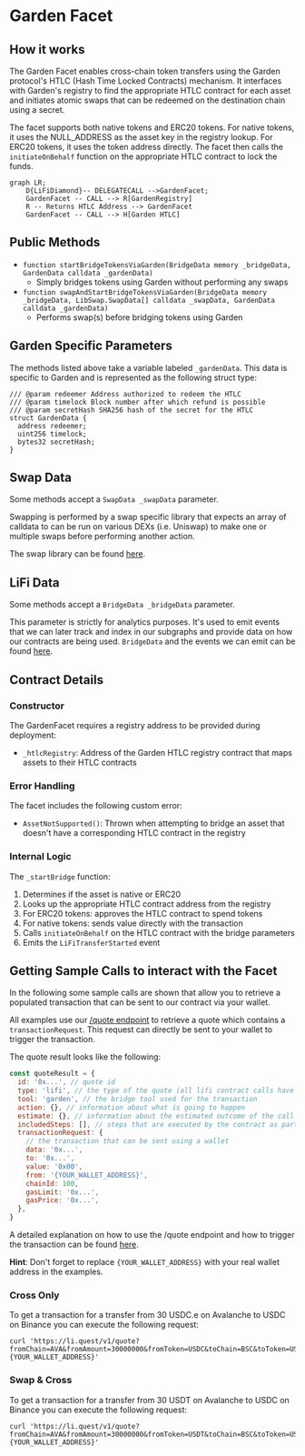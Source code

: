 # Garden Facet

## How it works

The Garden Facet enables cross-chain token transfers using the Garden protocol's HTLC (Hash Time Locked Contracts) mechanism. It interfaces with Garden's registry to find the appropriate HTLC contract for each asset and initiates atomic swaps that can be redeemed on the destination chain using a secret.

The facet supports both native tokens and ERC20 tokens. For native tokens, it uses the NULL_ADDRESS as the asset key in the registry lookup. For ERC20 tokens, it uses the token address directly. The facet then calls the `initiateOnBehalf` function on the appropriate HTLC contract to lock the funds.

```mermaid
graph LR;
    D{LiFiDiamond}-- DELEGATECALL -->GardenFacet;
    GardenFacet -- CALL --> R[GardenRegistry]
    R -- Returns HTLC Address --> GardenFacet
    GardenFacet -- CALL --> H[Garden HTLC]
```

## Public Methods

- `function startBridgeTokensViaGarden(BridgeData memory _bridgeData, GardenData calldata _gardenData)`
  - Simply bridges tokens using Garden without performing any swaps
- `function swapAndStartBridgeTokensViaGarden(BridgeData memory _bridgeData, LibSwap.SwapData[] calldata _swapData, GardenData calldata _gardenData)`
  - Performs swap(s) before bridging tokens using Garden

## Garden Specific Parameters

The methods listed above take a variable labeled `_gardenData`. This data is specific to Garden and is represented as the following struct type:

```solidity
/// @param redeemer Address authorized to redeem the HTLC
/// @param timelock Block number after which refund is possible
/// @param secretHash SHA256 hash of the secret for the HTLC
struct GardenData {
  address redeemer;
  uint256 timelock;
  bytes32 secretHash;
}
```

## Swap Data

Some methods accept a `SwapData _swapData` parameter.

Swapping is performed by a swap specific library that expects an array of calldata to can be run on various DEXs (i.e. Uniswap) to make one or multiple swaps before performing another action.

The swap library can be found [here](../src/Libraries/LibSwap.sol).

## LiFi Data

Some methods accept a `BridgeData _bridgeData` parameter.

This parameter is strictly for analytics purposes. It's used to emit events that we can later track and index in our subgraphs and provide data on how our contracts are being used. `BridgeData` and the events we can emit can be found [here](../src/Interfaces/ILiFi.sol).

## Contract Details

### Constructor

The GardenFacet requires a registry address to be provided during deployment:

- `_htlcRegistry`: Address of the Garden HTLC registry contract that maps assets to their HTLC contracts

### Error Handling

The facet includes the following custom error:

- `AssetNotSupported()`: Thrown when attempting to bridge an asset that doesn't have a corresponding HTLC contract in the registry

### Internal Logic

The `_startBridge` function:

1. Determines if the asset is native or ERC20
2. Looks up the appropriate HTLC contract address from the registry
3. For ERC20 tokens: approves the HTLC contract to spend tokens
4. For native tokens: sends value directly with the transaction
5. Calls `initiateOnBehalf` on the HTLC contract with the bridge parameters
6. Emits the `LiFiTransferStarted` event

## Getting Sample Calls to interact with the Facet

In the following some sample calls are shown that allow you to retrieve a populated transaction that can be sent to our contract via your wallet.

All examples use our [/quote endpoint](https://apidocs.li.fi/reference/get_quote) to retrieve a quote which contains a `transactionRequest`. This request can directly be sent to your wallet to trigger the transaction.

The quote result looks like the following:

```javascript
const quoteResult = {
  id: '0x...', // quote id
  type: 'lifi', // the type of the quote (all lifi contract calls have the type "lifi")
  tool: 'garden', // the bridge tool used for the transaction
  action: {}, // information about what is going to happen
  estimate: {}, // information about the estimated outcome of the call
  includedSteps: [], // steps that are executed by the contract as part of this transaction, e.g. a swap step and a cross step
  transactionRequest: {
    // the transaction that can be sent using a wallet
    data: '0x...',
    to: '0x...',
    value: '0x00',
    from: '{YOUR_WALLET_ADDRESS}',
    chainId: 100,
    gasLimit: '0x...',
    gasPrice: '0x...',
  },
}
```

A detailed explanation on how to use the /quote endpoint and how to trigger the transaction can be found [here](https://docs.li.fi/products/more-integration-options/li.fi-api/transferring-tokens-example).

**Hint**: Don't forget to replace `{YOUR_WALLET_ADDRESS}` with your real wallet address in the examples.

### Cross Only

To get a transaction for a transfer from 30 USDC.e on Avalanche to USDC on Binance you can execute the following request:

```shell
curl 'https://li.quest/v1/quote?fromChain=AVA&fromAmount=30000000&fromToken=USDC&toChain=BSC&toToken=USDC&slippage=0.03&allowBridges=garden&fromAddress={YOUR_WALLET_ADDRESS}'
```

### Swap & Cross

To get a transaction for a transfer from 30 USDT on Avalanche to USDC on Binance you can execute the following request:

```shell
curl 'https://li.quest/v1/quote?fromChain=AVA&fromAmount=30000000&fromToken=USDT&toChain=BSC&toToken=USDC&slippage=0.03&allowBridges=garden&fromAddress={YOUR_WALLET_ADDRESS}'
```
